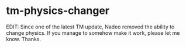 # tm-physics-changer

EDIT: Since one of the latest TM update, Nadeo removed the ability to change physics.
If you manage to somehow make it work, please let me know.
Thanks.
